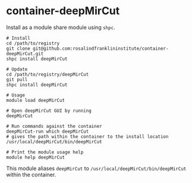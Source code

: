 # container-deepMirCut

Install as a module share module using `shpc`.

```
# Install
cd /path/to/registry
git clone git@github.com:rosalindfranklininstitute/container-deepMirCut.git
shpc install deepMirCut

# Update
cd /path/to/registry/deepMirCut
git pull
shpc install deepMirCut

# Usage
module load deepMirCut

# Open deepMirCut GUI by running
deepMirCut

# Run commands against the container
deepMirCut-run which deepMirCut
# gives the path within the container to the install location
/usr/local/deepMirCut/bin/deepMirCut

# Print the module usage help
module help deepMirCut
```

This module aliases `deepMirCut` to `/usr/local/deepMirCut/bin/deepMirCut` within the container. 